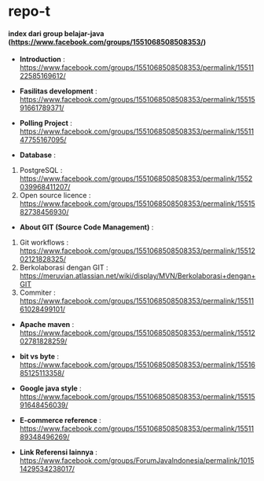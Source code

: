 # repo-t

#### index dari group belajar-java (https://www.facebook.com/groups/1551068508508353/)

* **Introduction** : 
https://www.facebook.com/groups/1551068508508353/permalink/1551122585169612/

* **Fasilitas development** : 
https://www.facebook.com/groups/1551068508508353/permalink/1551591661789371/

* **Polling Project** : 
https://www.facebook.com/groups/1551068508508353/permalink/1551147755167095/

* **Database** :
1. PostgreSQL :  https://www.facebook.com/groups/1551068508508353/permalink/1552039968411207/
2. Open source licence : 
https://www.facebook.com/groups/1551068508508353/permalink/1551582738456930/

* **About GIT (Source Code Management)** :
1. Git workflows : https://www.facebook.com/groups/1551068508508353/permalink/1551202121828325/<br/>
2. Berkolaborasi dengan GIT : https://meruvian.atlassian.net/wiki/display/MVN/Berkolaborasi+dengan+GIT
3. Commiter : https://www.facebook.com/groups/1551068508508353/permalink/1551161028499101/

* **Apache maven** : 
https://www.facebook.com/groups/1551068508508353/permalink/1551202781828259/

* **bit vs byte** : 
https://www.facebook.com/groups/1551068508508353/permalink/1551685125113358/

* **Google java style** : 
https://www.facebook.com/groups/1551068508508353/permalink/1551591648456039/

* **E-commerce reference** : 
https://www.facebook.com/groups/1551068508508353/permalink/1551189348496269/

* **Link Referensi lainnya** : 
https://www.facebook.com/groups/ForumJavaIndonesia/permalink/10151429534238017/
